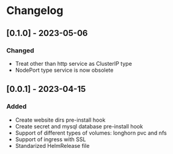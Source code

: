 # Changelog

## [0.1.0] - 2023-05-06
### Changed
- Treat other than http service as ClusterIP type
- NodePort type service is now obsolete

## [0.0.1] - 2023-04-15
### Added
- Create website dirs pre-install hook
- Create secret and mysql database pre-install hook
- Support of different types of volumes: longhorn pvc and nfs
- Support of ingress with SSL
- Standarized HelmRelease file